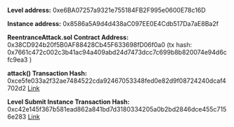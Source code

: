 **Level address:** 0xe6BA07257a9321e755184FB2F995e0600E78c16D

**Instance address:** 0x8586a5A9d4d438aC097EE0E4Cdb517Da7aE8Ba2f

**ReentranceAttack.sol Contract Address:** 0x38CD924b20f5B0AF88428Cb45F633698fD06f0a0
(tx hash: 0x7661c472c002c3b41ac94a409abd24d7473dcc7c699b8b820074e94d6cfc9ea3 )

**attack() Transaction Hash:** 0xce5fe033a2f32ae7484522cda92467053348fed0e82d9f08724240dcaf4702d2 [Link](https://rinkeby.etherscan.io/tx/0xce5fe033a2f32ae7484522cda92467053348fed0e82d9f08724240dcaf4702d2)

**Level Submit Instance Transaction Hash:** 0xc42e145f367b581ead862a841bd7d3180334205a0b2bd2846dce455c7156e283 [Link](https://rinkeby.etherscan.io/tx/0xc42e145f367b581ead862a841bd7d3180334205a0b2bd2846dce455c7156e283)
